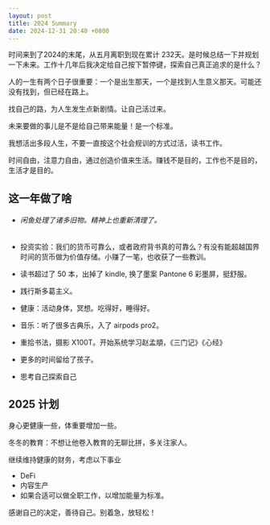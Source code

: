 ```yaml
---
layout: post
title: 2024 Summary
date: 2024-12-31 20:40 +0800
---
```

时间来到了2024的末尾，从五月离职到现在累计 232天。是时候总结一下并规划一下未来。工作十几年后我决定给自己按下暂停键，探索自己真正追求的是什么？

人的一生有两个日子很重要：一个是出生那天，一个是找到人生意义那天。可能还没有找到，但已经在路上。

找自己的路，为人生发生点新剧情。让自己活过来。

未来要做的事儿是不是给自己带来能量！是一个标准。

我想活出多段人生，不要一直按这个社会规训的方式过活，读书工作。

时间自由，注意力自由，通过创造价值来生活。赚钱不是目的，工作也不是目的，生活才是目的。

## 这一年做了啥

- ###### 闲鱼处理了诸多旧物。精神上也重新清理了。

- 投资实验：我们的货币可靠么，或者政府背书真的可靠么？有没有能超越国界时间的货币做为价值存储。小赚了一笔，也收获了一些教训。

- 读书超过了 50 本，出掉了 kindle, 换了墨案 Pantone 6 彩墨屏，挺舒服。

- 践行斯多葛主义。

- 健康：活动身体，冥想。吃得好，睡得好。

- 音乐：听了很多古典乐，入了 airpods pro2。

- 重拾书法，摄影 X100T。开始系统学习赵孟頫，《三门记》《心经》

- 更多的时间留给了孩子。

- 思考自己探索自己

## 2025 计划

身心更健康一些，体重要增加一些。

冬冬的教育：不想让他卷入教育的无聊比拼，多关注家人。

继续维持健康的财务，考虑以下事业

- DeFi
- 内容生产
- 如果合适可以做全职工作，以增加能量为标准。

感谢自己的决定，善待自己。别着急，放轻松！
